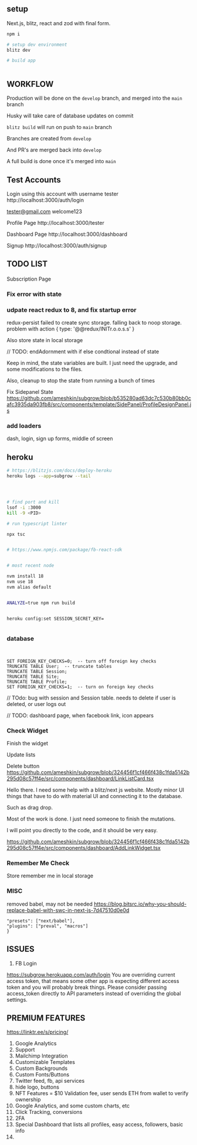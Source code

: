 ## setup

Next.js, blitz, react and zod with final form.


```bash
npm i

# setup dev environment
blitz dev

# build app



```

## WORKFLOW

Production will be done on the `develop` branch, and merged into the `main` branch

Husky will take care of database updates on commit


`blitz build` will run on push to `main` branch


Branches are created from `develop`

And PR's are merged back into `develop`

A full build is done once it's merged into `main`



## Test Accounts

Login using this account with username tester
http://localhost:3000/auth/login

tester@gmail.com
welcome123

Profile Page
http://localhost:3000/tester

Dashboard Page
http://localhost:3000/dashboard


Signup
http://localhost:3000/auth/signup



## TODO LIST

####

Subscription Page







### Fix error with state
### udpate react redux to 8, and fix startup error
redux-persist failed to create sync storage. falling back to noop storage.
problem with action { type: '@@redux/INITr.o.o.s.s' }

Also store state in local storage

// TODO: endAdornment with if else condtional instead of state

Keep in mind, the state variables are built. I just need the upgrade, and some modifications to the files.

Also, cleanup to stop the state from running a bunch of times



Fix Sidepanel State
https://github.com/ameshkin/subgrow/blob/b535280ad63dc7c530b80bb0cafc3935da903fb8/src/components/template/SidePanel/ProfileDesignPanel.js




### add loaders

dash, login, sign up forms, middle of screen



## heroku
```bash
# https://blitzjs.com/docs/deploy-heroku
heroku logs --app=subgrow --tail




```

```bash

# find port and kill
lsof -i :3000
kill -9 <PID>

# run typescript linter

npx tsc


# https://www.npmjs.com/package/fb-react-sdk


# most recent node

nvm install 18
nvm use 18
nvm alias default


ANALYZE=true npm run build


heroku config:set SESSION_SECRET_KEY=



```


### database

```mysql


SET FOREIGN_KEY_CHECKS=0;  -- turn off foreign key checks
TRUNCATE TABLE User;  -- truncate tables
TRUNCATE TABLE Session;
TRUNCATE TABLE Site;
TRUNCATE TABLE Profile;
SET FOREIGN_KEY_CHECKS=1;  -- turn on foreign key checks
```


// TOdo: bug with session and Session table.
needs to delete if user is deleted, or user logs out

// TODO: dashboard page, when facebook link, icon appears












### Check Widget




Finish the widget

Update lists

Delete button
https://github.com/ameshkin/subgrow/blob/324456f1cf466f438c1fda5142b295d08c57ff4e/src/components/dashboard/LinkListCard.tsx





Hello there. I need some help with a blitz/next js website.   Mostly minor UI things that have to do with material UI and connecting it to the database.

Such as drag drop.

Most of the work is done.  I just need someone to finish the mutations.

I will point you directly to the code, and it should be very easy.

https://github.com/ameshkin/subgrow/blob/324456f1cf466f438c1fda5142b295d08c57ff4e/src/components/dashboard/AddLinkWidget.tsx





### Remember Me Check

Store remember me in local storage


### MISC

removed babel, may not be needed
https://blog.bitsrc.io/why-you-should-replace-babel-with-swc-in-next-js-7d47510d0e0d
```{
"presets": ["next/babel"],
"plugins": ["preval", "macros"]
}
```


## ISSUES

1. FB Login

https://subgrow.herokuapp.com/auth/login
You are overriding current access token, that means some other app is expecting different access token and you will probably break things. Please consider passing access_token directly to API parameters instead of overriding the global settings.



## PREMIUM FEATURES
https://linktr.ee/s/pricing/

1. Google Analytics
2. Support
3. Mailchimp Integration
2. Customizable Templates
3. Custom Backgrounds
4. Custom Fonts/Buttons
3. Twitter feed, fb, api services
4. hide logo, buttons
5. NFT Features = $10 Validation fee, user sends ETH from wallet to verify ownership
6. Google Analytics, and some custom charts, etc
7. Click Tracking, conversions
8. 2FA
9. Special Dashboard that lists all profiles, easy access, followers, basic info
10.




